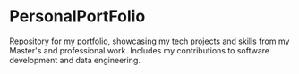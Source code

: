 # PersonalPortFolio
Repository for my portfolio, showcasing my tech projects and skills from my Master's and professional work. Includes my contributions to software development and data engineering.
